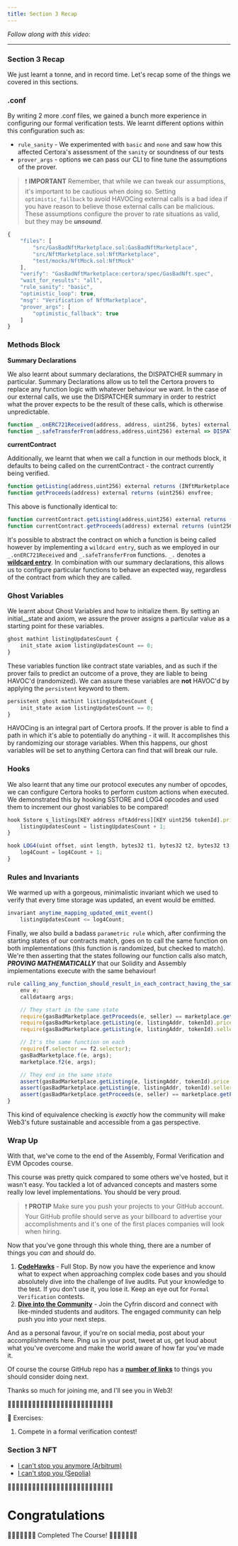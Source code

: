 ```yaml
---
title: Section 3 Recap
---
```


_Follow along with this video:_

---

### Section 3 Recap

We just learnt a tonne, and in record time. Let's recap some of the things we covered in this sections.

### .conf

By writing 2 more .conf files, we gained a bunch more experience in configuring our formal verification tests. We learnt different options within this configuration such as:

- `rule_sanity` - We experimented with `basic` and `none` and saw how this affected Certora's assessment of the `sanity` or soundness of our tests
- `prover_args` - options we can pass our CLI to fine tune the assumptions of the prover.

> ❗ **IMPORTANT**
> Remember, that while we can tweak our assumptions, it's important to be cautious when doing so. Setting `optimistic_fallback` to avoid HAVOCing external calls is a bad idea if you have reason to believe those external calls can be malicious. These assumptions configure the prover to rate situations as valid, but they may be **_unsound_**.

```js
{
    "files": [
        "src/GasBadNftMarketplace.sol:GasBadNftMarketplace",
        "src/NftMarketplace.sol:NftMarketplace",
        "test/mocks/NftMock.sol:NftMock"
    ],
    "verify": "GasBadNftMarketplace:certora/spec/GasBadNft.spec",
    "wait_for_results": "all",
    "rule_sanity": "basic",
    "optimistic_loop": true,
    "msg": "Verification of NftMarketplace",
    "prover_args": [
        "optimistic_fallback": true
    ]
}
```

### Methods Block

**Summary Declarations**

We also learnt about summary declarations, the DISPATCHER summary in particular. Summary Declarations allow us to tell the Certora provers to replace any function logic with whatever behaviour we want. In the case of our external calls, we use the DISPATCHER summary in order to restrict what the prover expects to be the result of these calls, which is otherwise unpredictable.

```js
function _.onERC721Received(address, address, uint256, bytes) external => DISPATCHER(true);
function _.safeTransferFrom(address,address,uint256) external => DISPATCHER(true);
```

**currentContract**

Additionally, we learnt that when we call a function in our methods block, it defaults to being called on the currentContract - the contract currently being verified.

```js
function getListing(address,uint256) external returns (INftMarketplace.Listing) envfree;
function getProceeds(address) external returns (uint256) envfree;
```

This above is functionally identical to:

```js
function currentContract.getListing(address,uint256) external returns (INftMarketplace.Listing) envfree;
function currentContract.getProceeds(address) external returns (uint256) envfree;
```

It's possible to abstract the contract on which a function is being called however by implementing a `wildcard entry`, such as we employed in our `_.onERC721Received` and `_.safeTransferFrom` functions. `_.` denotes a [**wildcard entry**](https://docs.certora.com/en/latest/docs/cvl/methods.html#wildcard-entries). In combination with our summary declarations, this allows us to configure particular functions to behave an expected way, regardless of the contract from which they are called.

### Ghost Variables

We learnt about Ghost Variables and how to initialize them. By setting an initial\_\_state and axiom, we assure the prover assigns a particular value as a starting point for these variables.

```js
ghost mathint listingUpdatesCount {
    init_state axiom listingUpdatesCount == 0;
}
```

These variables function like contract state variables, and as such if the prover fails to predict an outcome of a prove, they are liable to being HAVOC'd (randomized). We can assure these variables are **not** HAVOC'd by applying the `persistent` keyword to them.

```js
persistent ghost mathint listingUpdatesCount {
    init_state axiom listingUpdatesCount == 0;
}
```

HAVOCing is an integral part of Certora proofs. If the prover is able to find a path in which it's able to potentially do anything - it will. It accomplishes this by randomizing our storage variables. When this happens, our ghost variables will be set to anything Certora can find that will break our rule.

### Hooks

We also learnt that any time our protocol executes any number of opcodes, we can configure Certora hooks to perform custom actions when executed. We demonstrated this by hooking SSTORE and LOG4 opcodes and used them to increment our ghost variables to be compared!

```js
hook Sstore s_listings[KEY address nftAddress][KEY uint256 tokenId].price uint256 price {
    listingUpdatesCount = listingUpdatesCount + 1;
}

hook LOG4(uint offset, uint length, bytes32 t1, bytes32 t2, bytes32 t3, bytes32 t4) uint v {
    log4Count = log4Count + 1;
}
```

### Rules and Invariants

We warmed up with a gorgeous, minimalistic invariant which we used to verify that every time storage was updated, an event would be emitted.

```js
invariant anytime_mapping_updated_emit_event()
    listingUpdatesCount <= log4Count;
```

Finally, we also build a badass `parametric rule` which, after confirming the starting states of our contracts match, goes on to call the same function on both implementations (this function is randomized, but checked to match). We're then asserting that the states following our function calls also match, **_PROVING MATHEMATICALLY_** that our Solidity and Assembly implementations execute with the same behaviour!

```js
rule calling_any_function_should_result_in_each_contract_having_the_same_state(method f, method f2, address listingAddr, uint256 tokenId, address seller){
    env e;
    calldataarg args;

    // They start in the same state
    require(gasBadMarketplace.getProceeds(e, seller) == marketplace.getProceeds(e, seller));
    require(gasBadMarketplace.getListing(e, listingAddr, tokenId).price == marketplace.getListing(e, listingAddr, tokenId).price);
    require(gasBadMarketplace.getListing(e, listingAddr, tokenId).seller == marketplace.getListing(e, listingAddr, tokenId).seller);

    // It's the same function on each
    require(f.selector == f2.selector);
    gasBadMarketplace.f(e, args);
    marketplace.f2(e, args);

    // They end in the same state
    assert(gasBadMarketplace.getListing(e, listingAddr, tokenId).price == marketplace.getListing(e, listingAddr, tokenId).price);
    assert(gasBadMarketplace.getListing(e, listingAddr, tokenId).seller == marketplace.getListing(e, listingAddr, tokenId).seller);
    assert(gasBadMarketplace.getProceeds(e, seller) == marketplace.getProceeds(e, seller));
}
```

This kind of equivalence checking is _exactly_ how the community will make Web3's future sustainable and accessible from a gas perspective.

### Wrap Up

With that, we've come to the end of the Assembly, Formal Verification and EVM Opcodes course.

This course was pretty quick compared to some others we've hosted, but it wasn't easy. You tackled a lot of advanced concepts and masters some really low level implementations. You should be very proud.

> ❗ **PROTIP**
> Make sure you push your projects to your GitHub account. Your GitHub profile should serve as your billboard to advertise your accomplishments and it's one of the first places companies will look when hiring.

Now that you've gone through this whole thing, there are a number of things you _can_ and _should_ do.

1. [**CodeHawks**](https://www.codehawks.com/) - Full Stop. By now you have the experience and know what to expect when approaching complex code bases and you should absolutely dive into the challenge of live audits. Put your knowledge to the test. If you don't use it, you lose it. Keep an eye out for `Formal Verification` contests.
2. [**Dive into the Community**](https://discord.gg/cyfrin) - Join the Cyfrin discord and connect with like-minded students and auditors. The engaged community can help push you into your next steps.

And as a personal favour, if you're on social media, post about your accomplishments here. Ping us in your post, tweet at us, get loud about what you've overcome and make the world aware of how far you've made it.

Of course the course GitHub repo has a [**number of links**](https://github.com/Cyfrin/assembly-evm-opcodes-and-formal-verification-course?tab=readme-ov-file#where-do-i-go-now) to things you should consider doing next.

Thanks so much for joining me, and I'll see you in Web3!

🧮🧮🧮🧮🧮🧮🧮🧮🧮🧮🧮🧮🧮🧮🧮🧮🧮🧮🧮🧮🧮🧮🧮🧮🧮🧮

🧮 Exercises:

1. Compete in a formal verification contest!

### Section 3 NFT

- [I can't stop you anymore (Arbitrum)](https://arbiscan.io/address/0x349364769030dAB260eF2771610C4860EE367202#code)
- [I can't stop you (Sepolia)](https://sepolia.etherscan.io/address/0x7D4a746Cb398e5aE19f6cBDC08473664ADBc6da5)

🧮🧮🧮🧮🧮🧮🧮🧮🧮🧮🧮🧮🧮🧮🧮🧮🧮🧮🧮🧮🧮🧮🧮🧮🧮🧮

# Congratulations

🎊🎊🎊🎊🎊🎊🎊 Completed The Course! 🎊🎊🎊🎊🎊🎊🎊
